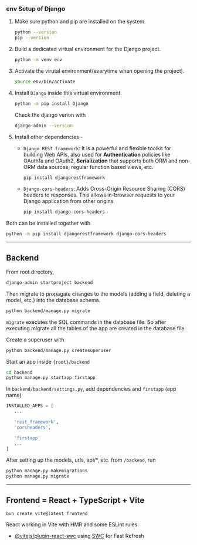 ### env Setup of Django

1. Make sure python and pip are installed on the system.
    ```sh
    python --version
    pip --version
    ```

2. Build a dedicated virtual environment for the Django project.
   ```sh
   python -m venv env
   ```

3. Activate the virutal environment(everytime when opening the project).
    ```sh
    source env/bin/activate
    ```

4. Install `DJango` inside this virtual environment.
   ```sh
   python -m pip install Django
   ```
   Check the django verion with
   ```sh
   django-admin --version
   ```

5. Install other dependencies - 
   - `Django REST framework`: It is a powerful and flexible toolkit for building Web APIs, also used for **Authentication** policies like OAuth1a and OAuth2, **Serialization** that supports both ORM and non-ORM data sources, regular function based views, etc.
        ```sh
        pip install djangorestframework
        ``` 
   - `Django-cors-headers`: Adds Cross-Origin Resource Sharing (CORS) headers to responses. This allows in-browser requests to your Django application from other origins
        ```sh
        pip install django-cors-headers
        ``` 
Both can be installed together with
```sh
python -m pip install djangorestframework django-cors-headers
```

<hr>

## Backend

From root directory,
```sh
django-admin startproject backend
```

Then migrate to propagate changes to the models (adding a field, deleting a model, etc.) into the database schema. 
```sh
python backend/manage.py migrate
```
`migrate` executes the SQL commands in the database file. So after executing migrate all the tables of the app are created in the database file.

Create a superuser with 
```sh
python backend/manage.py createsuperuser
```

Start an app inside `{root}/backend`
```sh
cd backend
python manage.py startapp firstapp
```

In `backend/backend/settings.py`, add dependencies and `firstapp` (app name)
```py
INSTALLED_APPS = [
   ...

   'rest_framework',
   'corsheaders',

   'firstapp'
   ...
]
```

After setting up the models, urls, api/*, etc. from `/backend`, run
```sh
python manage.py makemigrations 
python manage.py migrate
```

<hr>

## Frontend = React + TypeScript + Vite

```
bun create vite@latest frontend
```

React working in Vite with HMR and some ESLint rules.
- [@vitejs/plugin-react-swc](https://github.com/vitejs/vite-plugin-react-swc) using [SWC](https://swc.rs/) for Fast Refresh
